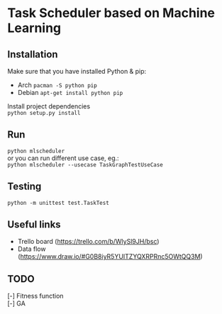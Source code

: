 # Task Scheduler based on Machine Learning

## Installation
Make sure that you have installed Python & pip:  
- Arch `pacman -S python pip`  
- Debian `apt-get install python pip`  

Install project dependencies  
```python setup.py install```

## Run
```python mlscheduler```  
or you can run different use case, eg.:  
```python mlscheduler --usecase TaskGraphTestUseCase```

## Testing
```python -m unittest test.TaskTest```

## Useful links
- Trello board (https://trello.com/b/WlySl9JH/bsc)  
- Data flow (https://www.draw.io/#G0B8iyR5YUITZYQXRPRnc5OWtQQ3M)

## TODO
[-] Fitness function  
[-] GA